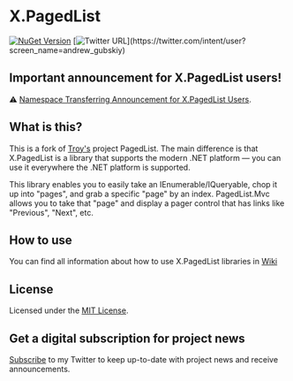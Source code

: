 # X.PagedList

[![NuGet Version](http://img.shields.io/nuget/v/X.PagedList.svg?style=flat)](https://www.nuget.org/packages/X.PagedList/)
[![Twitter URL](https://img.shields.io/twitter/url/https/twitter.com/andrew_gubskiy.svg?style=social&label=Follow%20me!)](https://twitter.com/intent/user?screen_name=andrew_gubskiy)


## Important announcement for X.PagedList users!

⚠️ [Namespace Transferring Announcement for X.PagedList Users](https://andrey-gubskiy.medium.com/namespace-transferring-announcement-for-x-pagedlist-users-234809138ff5).


## What is this?
This is a fork of [Troy's](https://github.com/troygoode) project PagedList. The main difference is that X.PagedList is a library that supports the 
modern .NET platform — you can use it everywhere the .NET platform is supported.

This library enables you to easily take an IEnumerable/IQueryable, chop it up into "pages", and grab a specific "page" 
by an index. PagedList.Mvc allows you to take that "page" and display a pager control that has links like "Previous", 
"Next", etc.

## How to use
You can find all information about how to use X.PagedList libraries in [Wiki](https://github.com/dncuug/X.PagedList/wiki)

## License
Licensed under the [MIT License](https://github.com/dncuug/X.PagedList/blob/master/LICENSE).

## Get a digital subscription for project news
[Subscribe](https://twitter.com/intent/user?screen_name=andrew_gubskiy) to my Twitter to keep up-to-date with project news and receive announcements.
